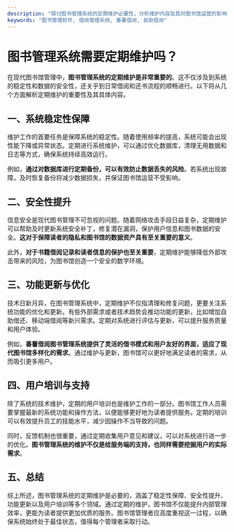 ```yaml
---
description: "探讨图书管理系统的定期维护必要性，分析维护内容及其对图书馆运营的影响。"
keywords: "图书管理软件, 借阅管理系统, 番薯借阅, 自助借阅"
---
```

# 图书管理系统需要定期维护吗？

在现代图书馆管理中，**图书管理系统的定期维护是非常重要的**。这不仅涉及到系统的稳定性和数据的安全性，还关乎到日常借阅和还书流程的顺畅进行。以下将从几个方面解析定期维护的重要性及其具体内容。

## 一、系统稳定性保障

维护工作的首要任务是保障系统的稳定性。随着使用频率的提高，系统可能会出现性能下降或异常状态。定期进行系统维护，可以通过优化数据库，清理无用数据和日志等方式，确保系统持续高效运行。

例如，**通过对数据库进行定期备份，可以有效防止数据丢失的风险**。若系统出现故障，及时恢复备份将减少数据损失，并保证图书馆运营不受影响。

## 二、安全性提升

信息安全是现代图书管理不可忽视的问题。随着网络攻击手段日益复杂，定期维护可以帮助及时更新系统安全补丁，修复潜在漏洞，保护用户信息和图书数据的安全。**这对于保障读者的隐私和图书馆的数据资产具有至关重要的意义**。

此外，**对于书籍借阅记录和读者信息的保护也至关重要**，定期维护能够降低外部攻击带来的风险，为图书馆创造一个安全的数字环境。

## 三、功能更新与优化

技术日新月异，在图书管理系统中，定期维护不仅指清理和修复问题，更要关注系统功能的优化和更新。有些外部需求或者技术趋势会推动功能的更新，比如增加自助借还、移动端借阅等新兴需求。定期对系统进行评估与更新，可以提升服务质量和用户体验。

例如，**番薯借阅图书管理系统提供了灵活的借书模式和用户友好的界面，适应了现代图书馆多样化的需求**。通过维护与更新，图书馆可以更好地满足读者的需求，从而吸引更多用户。

## 四、用户培训与支持

除了系统的技术维护，定期的用户培训也是维护工作的一部分。图书馆工作人员需要掌握最新的系统功能和操作方法，以便能够更好地为读者提供服务。定期的培训可以有效提升员工的技能水平，减少因操作不当导致的问题。

同时，反馈机制也很重要，通过定期收集用户意见和建议，可以对系统进行进一步的优化。**图书管理系统的维护不仅是给服务端的支持，也同样需要挖掘用户的实际需求**。

## 五、总结

综上所述，图书管理系统的定期维护是必要的，涵盖了稳定性保障、安全性提升、功能更新以及用户培训等多个领域。通过定期的维护，图书馆不仅能提升内部管理效率，更能为读者提供更加优质的服务。图书馆管理者应高度重视这一过程，以确保系统始终处于最佳状态，值得每个管理者采取行动。
